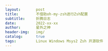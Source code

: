 ```yaml
---
layout:       post
title:        不借助oh-my-zsh进行Zsh配置
subtitle:     折腾日志
date:         2022-xx-xx
author:       星外之神
header-img:   img/
catalog:      true
tags:         Linux Windows Msys2 Zsh 开源软件
---
```



